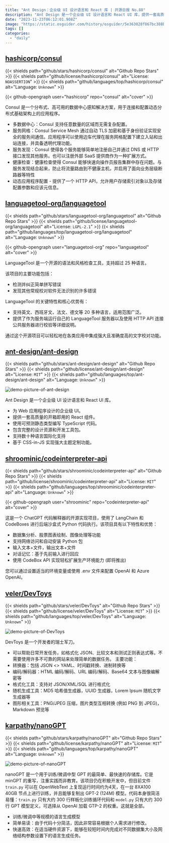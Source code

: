 ```yaml
---
title: "Ant Design：企业级 UI 设计语言和 React 库 | 开源日报 No.88"
description: "Ant Design 是一个企业级 UI 设计语言和 React UI 库，提供一套高质量的开箱即用的 React 组件，支持 TypeScript 编写，拥有完整的设计资源和开发工具包，支持数十种语言的国际化，同时还具备强大的主题定制功能。"
date: "2023-11-23T06:12:01.908Z"
image: "https://static.osguider.com/history/osguider/5e363028f867bc388bc98dff3f830fd6.png"
tags: []
categories:
  - "daily"
---
```


## [hashicorp/consul](https://github.com/hashicorp/consul)

{{< shields path="github/stars/hashicorp/consul" alt="Github Repo Stars" >}} {{< shields path="github/license/hashicorp/consul" alt="License: `NOASSERTION`" >}} {{< shields path="github/languages/top/hashicorp/consul" alt="Language: `Unknown`" >}}

{{< github-opengraph user="hashicorp" repo="consul" alt="cover" >}}

Consul 是一个分布式、高可用的数据中心感知解决方案，用于连接和配置动态分布式基础架构上的应用程序。

- 多数据中心：Consul 支持任意数量的区域而无需复杂配置。
- 服务网格：Consul Service Mesh 通过自动 TLS 加密和基于身份验证实现安全的服务间通信。应用程序可以使用边车代理在服务网格配置下建立入站和出站连接，并具备透明代理功能。
- 服务发现：Consul 使得各个服务能够简单地注册自己并通过 DNS 或 HTTP 接口发现其他服务。也可以注册外部 SaaS 提供商作为一种扩展方式。
- 健康检查：健康检查使得 Consul 能够快速向操作员报告集群中存在问题。与服务发现结合起来，防止将流量路由到不健康主机，并启用了面向业务层级断路器等特性
- 动态应用程序配置 - 提供了一个 HTTP API，允许用户存储索引对象以及存储配置参数和应该元信息。

## [languagetool-org/languagetool](https://github.com/languagetool-org/languagetool)

{{< shields path="github/stars/languagetool-org/languagetool" alt="Github Repo Stars" >}} {{< shields path="github/license/languagetool-org/languagetool" alt="License: `LGPL-2.1`" >}} {{< shields path="github/languages/top/languagetool-org/languagetool" alt="Language: `Unknown`" >}}

{{< github-opengraph user="languagetool-org" repo="languagetool" alt="cover" >}}

LanguageTool 是一个开源的语法和风格检查工具，支持超过 25 种语言。

该项目的主要功能包括：

- 检测并纠正简单拼写错误
- 发现其他常规校对软件无法识别的许多错误

LanguageTool 的关键特性和核心优势有：

- 支持英文、西班牙文、法文、德文等 20 多种语言，适用范围广泛。
- 提供了作为服务端运行自己的 LanguageTool 服务器以及使用 HTTP API 连接公共服务器进行校验等详细说明。

通过这个开源项目可以轻松地在各类应用中集成强大且准确度高的文字校对功能。

## [ant-design/ant-design](https://github.com/ant-design/ant-design)

{{< shields path="github/stars/ant-design/ant-design" alt="Github Repo Stars" >}} {{< shields path="github/license/ant-design/ant-design" alt="License: `MIT`" >}} {{< shields path="github/languages/top/ant-design/ant-design" alt="Language: `Unknown`" >}}

![demo-picture-of-ant-design](https://static.osguider.com/history/2023/5e068700f9e39f598c8a039a038d30da.png)

Ant Design 是一个企业级 UI 设计语言和 React UI 库。

- 为 Web 应用程序设计的企业级 UI。
- 提供一套高质量的开箱即用的 React 组件。
- 使用可预测静态类型编写 TypeScript 代码。
- 包含完整的设计资源和开发工具包。
- 支持数十种语言国际化支持
- 基于 CSS-in-JS 实现强大主题定制功能。

## [shroominic/codeinterpreter-api](https://github.com/shroominic/codeinterpreter-api)

{{< shields path="github/stars/shroominic/codeinterpreter-api" alt="Github Repo Stars" >}} {{< shields path="github/license/shroominic/codeinterpreter-api" alt="License: `MIT`" >}} {{< shields path="github/languages/top/shroominic/codeinterpreter-api" alt="Language: `Unknown`" >}}

{{< github-opengraph user="shroominic" repo="codeinterpreter-api" alt="cover" >}}

这是一个 ChatGPT 代码解释器的开源实现项目，使用了 LangChain 和 CodeBoxes 进行后端沙盒式 Python 代码执行。该项目具有以下特性和优势：

- 数据集分析、股票图表绘制、图像处理等功能
- 支持网络访问和自动安装 Python 包
- 输入文本+文件，输出文本+文件
- 对话记忆：基于先前输入进行回应
- 使用 CodeBox API 实现轻松扩展生产环境能力 (即将推出)

您可以通过设置适当的环境变量或使用 .env 文件来配置 OpenAI 和 Azure OpenAI。

## [veler/DevToys](https://github.com/veler/DevToys)

{{< shields path="github/stars/veler/DevToys" alt="Github Repo Stars" >}} {{< shields path="github/license/veler/DevToys" alt="License: `MIT`" >}} {{< shields path="github/languages/top/veler/DevToys" alt="Language: `Unknown`" >}}

![demo-picture-of-DevToys](https://static.osguider.com/history/osguider/533d3bc400e36d9c8d5a681e5a6b5e71.png)

DevToys 是一个开发者的瑞士军刀。

- 可以帮助日常开发任务，如格式化 JSON、比较文本和测试正则表达式等。不需要使用许多不可靠的网站来处理简单的数据任务。
主要功能：
- 转换器：包括 JSON <> YAML、时间戳转换、进制转换等
- 编码/解码器：HTML 编码/解码、URL 编码/解码、Base64 文本与图像编解密等
- 格式化工具：支持对 JSON/XML/SQL 进行格式化
- 随机生成工具：MD5 哈希值生成器，UUID 生成器，Lorem Ipsum 随机文字生成器等
- 图形相关工具：PNG/JPEG 压缩，图片类型互相转换 (例如 PNG 到 JPEG)，Markdown 预览等

## [karpathy/nanoGPT](https://github.com/karpathy/nanoGPT)

{{< shields path="github/stars/karpathy/nanoGPT" alt="Github Repo Stars" >}} {{< shields path="github/license/karpathy/nanoGPT" alt="License: `MIT`" >}} {{< shields path="github/languages/top/karpathy/nanoGPT" alt="Language: `Unknown`" >}}

![demo-picture-of-nanoGPT](https://static.osguider.com/history/osguider/92b8ffbb1e7ec3fb8b0fa8d328e59798.jpeg)

nanoGPT 是一个用于训练/微调中型 GPT 的最简单、最快速的存储库。它是 minGPT 的重写，注重实践而非教育。该项目仍在积极开发中，但目前文件 `train.py` 可以在 OpenWebText 上复现运行时间约为4天，在一台 8XA100 40GB 节点上进行训练，并且能够复制出 GPT-2 (124M) 模型。代码本身很简洁易懂：`train.py` 只有大约 300 行样板化训练循环代码和 `model.py` 只有大约 300 行 GPT 模型定义，可选择从 OpenAI 加载 GTP-2 的权重。这就是全部。

- 训练/微调中等规模的语言生成模型
- 简单易读：由于代码十分简洁，因此非常容易根据个人需求进行修改。
- 快速高效：在适当硬件资源下，能够在较短时间内完成对不同数据集大小及网络结构参数设置下的语言生成任务。
